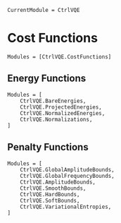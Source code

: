 ```@meta
CurrentModule = CtrlVQE
```

# Cost Functions

```@autodocs
Modules = [CtrlVQE.CostFunctions]
```

## Energy Functions
```@autodocs
Modules = [
    CtrlVQE.BareEnergies,
    CtrlVQE.ProjectedEnergies,
    CtrlVQE.NormalizedEnergies,
    CtrlVQE.Normalizations,
]
```

## Penalty Functions
```@autodocs
Modules = [
    CtrlVQE.GlobalAmplitudeBounds,
    CtrlVQE.GlobalFrequencyBounds,
    CtrlVQE.AmplitudeBounds,
    CtrlVQE.SmoothBounds,
    CtrlVQE.HardBounds,
    CtrlVQE.SoftBounds,
    CtrlVQE.VariationalEntropies,
]
```

